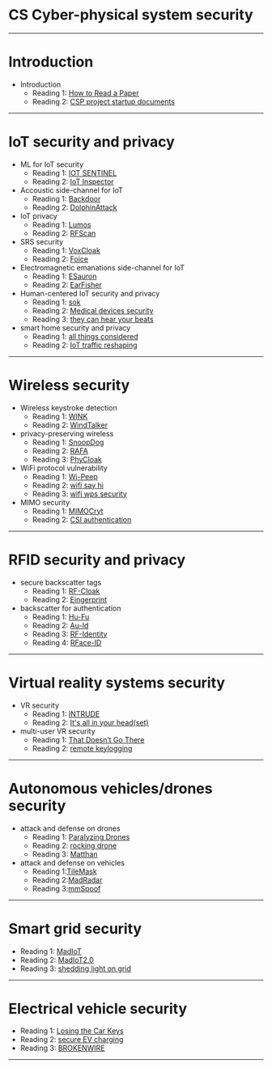 CS Cyber-physical system security
==============

---

# Introduction

* Introduction
   * Reading 1: [How to Read a Paper](https://dl.acm.org/doi/pdf/10.1145/1273445.1273458)
   * Reading 2: [CSP project startup documents](https://www.cs.cmu.edu/~dga/15-712/S11/papers/Wilkes90.pdf)
---

# IoT security and privacy
* ML for IoT security
   * Reading 1: [IOT SENTINEL](https://ieeexplore.ieee.org/stamp/stamp.jsp?arnumber=7980167)
   * Reading 2: [IoT Inspector](https://dl.acm.org/doi/pdf/10.1145/3397333)
* Accoustic side-channel for IoT
   * Reading 1: [Backdoor](https://dl.acm.org/doi/abs/10.1145/3081333.3081366)
   * Reading 2: [DolphinAttack](https://dl.acm.org/doi/pdf/10.1145/3133956.3134052)
* IoT privacy
   * Reading 1: [Lumos](https://www.usenix.org/system/files/sec22-sharma-rahul.pdf)
   * Reading 2: [RFScan]()
* SRS security
   * Reading 1: [VoxCloak](https://www.usenix.org/system/files/usenixsecurity24-ge-attacks.pdf)
   * Reading 2: [Foice](https://www.usenix.org/system/files/usenixsecurity24-jiang-nan.pdf)
* Electromagnetic emanations side-channel for IoT
   * Reading 1: [ESauron](https://www.usenix.org/conference/usenixsecurity24/presentation/zhang-qibo)
   * Reading 2: [EarFisher](https://www.usenix.org/conference/nsdi21/presentation/shen)
* Human-centered IoT security and privacy
   * Reading 1: [sok](https://ieeexplore.ieee.org/stamp/stamp.jsp?tp=&arnumber=6956585)
   * Reading 2: [Medical devices security](https://dl.acm.org/doi/pdf/10.1145/3139937.3139939)
   * Reading 3: [they can hear your beats](https://dl.acm.org/doi/pdf/10.1145/2018436.2018438)
* smart home security and privacy
   * Reading 1: [all things considered](https://users.ece.cmu.edu/~vsekar/Teaching/Fall21/18739/reading/homeiot1.pdf)
   * Reading 2: [IoT traffic reshaping](https://users.ece.cmu.edu/~vsekar/Teaching/Fall21/18739/reading/homeiot2.pdf)
---

# Wireless security
* Wireless keystroke detection
   * Reading 1: [WINK](https://dl.acm.org/doi/pdf/10.1145/3548606.3559339)
   * Reading 2: [WindTalker](https://dl.acm.org/doi/pdf/10.1145/2976749.2978397)
* privacy-preserving wireless
   * Reading 1: [SnoopDog](https://www.usenix.org/system/files/sec21-singh.pdf)
   * Reading 2: [RAFA](https://www.usenix.org/system/files/nsdi23-liu-zikun.pdf)
   * Reading 3: [PhyCloak](https://www.usenix.org/system/files/conference/nsdi16/nsdi16-paper-qiao.pdf)
* WiFi protocol vulnerability
   * Reading 1: [Wi-Peep](https://dl.acm.org/doi/pdf/10.1145/3495243.3560530)
   * Reading 2: [wifi say hi](https://dl.acm.org/doi/pdf/10.1145/3422604.3425951)
   * Reading 3: [wifi wps security](https://www.computer.org/csdl/proceedings-article/sp/2024/313000a241/1WPcZ0zOxna)
* MIMO security
   * Reading 1: [MIMOCryt](https://arxiv.org/pdf/2309.00250)
   * Reading 2: [CSI authentication](https://www.computer.org/csdl/proceedings-article/sp/2024/313000a042/1RjEagFjTDW)
---
# RFID security and privacy
* secure backscatter tags
   * Reading 1: [RF-Cloak](https://www.usenix.org/system/files/conference/nsdi15/nsdi15-paper-hassanieh.pdf)
   * Reading 2: [Eingerprint](https://www.usenix.org/system/files/nsdi20-paper-chen.pdf)
* backscatter for authentication
   * Reading 1: [Hu-Fu](https://dl.acm.org/doi/pdf/10.1145/3241539.3241541)
   * Reading 2: [Au-Id](https://dl.acm.org/doi/pdf/10.1145/3328919)
   * Reading 3: [RF-Identity](https://dl.acm.org/doi/pdf/10.1145/3448101)
   * Reading 4: [RFace-ID](https://dl.acm.org/doi/pdf/10.1145/3494985)
---

# Virtual reality systems security 
* VR security
  * Reading 1: [INTRUDE](https://www.usenix.org/system/files/sec24summer-prepub-715-nguyen.pdf)
  * Reading 2: [It's all in your head(set)](https://www.usenix.org/system/files/usenixsecurity23-zhang-yicheng.pdf)
* multi-user VR security
   * Reading 1: [That Doesn’t Go There](https://www.usenix.org/system/files/sec24summer-prepub-218-slocum.pdf)
   * Reading 2: [remote keylogging](https://www.usenix.org/system/files/usenixsecurity24-su-zihao.pdf)
---

# Autonomous vehicles/drones security
* attack and defense on drones
   * Reading 1: [Paralyzing Drones](https://www.ndss-symposium.org/ndss-paper/paralyzing-drones-via-emi-signal-injection-on-sensory-communication-channels/)
   * Reading 2: [rocking drone](https://www.usenix.org/system/files/conference/usenixsecurity15/sec15-paper-son.pdf)
   * Reading 3: [Matthan](https://dl.acm.org/doi/abs/10.1145/3081333.3081354)
* attack and defense on vehicles
   * Reading 1:[TileMask](https://dl.acm.org/doi/pdf/10.1145/3576915.3616661)
   * Reading 2:[MadRadar](https://www.ndss-symposium.org/wp-content/uploads/ndss2024_f153_paper.pdf)
   * Reading 3:[mmSpoof](https://ieeexplore.ieee.org/abstract/document/10179371)
---
# Smart grid security
   * Reading 1: [MadIoT](https://users.ece.cmu.edu/~vsekar/Teaching/Fall21/18739/reading/madiot.pdf)
   * Reading 2: [MadIoT2.0](https://www.usenix.org/system/files/sec22-shekari.pdf)
   * Reading 3: [shedding light on grid](https://ieeexplore.ieee.org/stamp/stamp.jsp?tp=&arnumber=10179343)
---
# Electrical vehicle security
   * Reading 1: [Losing the Car Keys](https://www.usenix.org/system/files/sec19-baker.pdf)
   * Reading 2: [secure EV charging](https://www.ndss-symposium.org/wp-content/uploads/vehiclesec2024-79-paper.pdf)
   * Reading 3: [BROKENWIRE](https://www.ndss-symposium.org/wp-content/uploads/2023/02/ndss2023_s251_paper.pdf)
---
